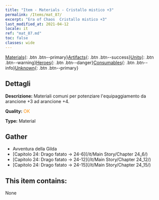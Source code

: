 ```yaml
---
title: "Item - Materials - Cristallo mistico +3"
permalink: /Items/mat_87/
excerpt: "Era of Chaos  Cristallo mistico +3"
last_modified_at: 2021-04-12
locale: it
ref: "mat_87.md"
toc: false
classes: wide
---
```

 [Materials](/it/Items/){: .btn .btn--primary}[Artifacts](/it/Items/Artifacts/){: .btn .btn--success}[Units](/it/Items/Units/){: .btn .btn--warning}[Heroes](/it/Items/Heroes/){: .btn .btn--danger}[Consumables](/it/Items/Consumables/){: .btn .btn--info}[Unknown](/it/Items/Unknown/){: .btn .btn--primary}

## Dettagli
 **Descrizione:** Materiali comuni per potenziare l'equipaggiamento da arancione +3 ad arancione +4.

 **Quality:** <span style="color: #FF8C00">OK</span>

 **Type:** Material

## Gather

*    Avventura della Gilda 
*    [Capitolo 24: Drago fatato -> 24-6](/it/Main Story/Chapter 24_6/) 
*    [Capitolo 24: Drago fatato -> 24-12](/it/Main Story/Chapter 24_12/) 
*    [Capitolo 24: Drago fatato -> 24-15](/it/Main Story/Chapter 24_15/) 

## This item contains:

  None

